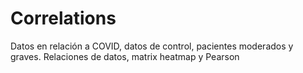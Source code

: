 # Correlations
Datos en relación a COVID, datos de control, pacientes moderados y graves.
Relaciones de datos, matrix heatmap y Pearson
